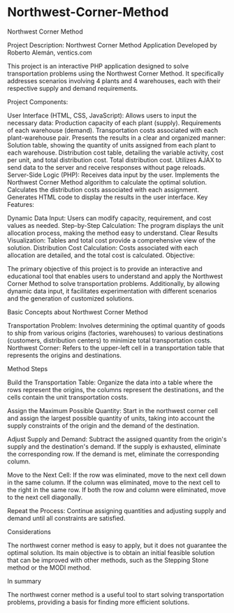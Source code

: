 # Northwest-Corner-Method
Northwest Corner Method

Project Description: Northwest Corner Method Application
Developed by Roberto Alemán, ventics.com  

This project is an interactive PHP application designed to solve transportation problems using the Northwest Corner Method. It specifically addresses scenarios involving 4 plants and 4 warehouses, each with their respective supply and demand requirements.

Project Components:

User Interface (HTML, CSS, JavaScript):
Allows users to input the necessary data:
Production capacity of each plant (supply).
Requirements of each warehouse (demand).
Transportation costs associated with each plant-warehouse pair.
Presents the results in a clear and organized manner:
Solution table, showing the quantity of units assigned from each plant to each warehouse.
Distribution cost table, detailing the variable activity, cost per unit, and total distribution cost.
Total distribution cost.
Utilizes AJAX to send data to the server and receive responses without page reloads.
Server-Side Logic (PHP):
Receives data input by the user.
Implements the Northwest Corner Method algorithm to calculate the optimal solution.
Calculates the distribution costs associated with each assignment.
Generates HTML code to display the results in the user interface.
Key Features:

Dynamic Data Input: Users can modify capacity, requirement, and cost values as needed.
Step-by-Step Calculation: The program displays the unit allocation process, making the method easy to understand.
Clear Results Visualization: Tables and total cost provide a comprehensive view of the solution.
Distribution Cost Calculation: Costs associated with each allocation are detailed, and the total cost is calculated.
Objective:

The primary objective of this project is to provide an interactive and educational tool that enables users to understand and apply the Northwest Corner Method to solve transportation problems. Additionally, by allowing dynamic data input, it facilitates experimentation with different scenarios and the generation of customized solutions.

Basic Concepts about Northwest Corner Method

Transportation Problem: Involves determining the optimal quantity of goods to ship from various origins (factories, warehouses) to various destinations (customers, distribution centers) to minimize total transportation costs.
Northwest Corner: Refers to the upper-left cell in a transportation table that represents the origins and destinations.

Method Steps

Build the Transportation Table: Organize the data into a table where the rows represent the origins, the columns represent the destinations, and the cells contain the unit transportation costs.

Assign the Maximum Possible Quantity: Start in the northwest corner cell and assign the largest possible quantity of units, taking into account the supply constraints of the origin and the demand of the destination.

Adjust Supply and Demand: Subtract the assigned quantity from the origin's supply and the destination's demand. If the supply is exhausted, eliminate the corresponding row. If the demand is met, eliminate the corresponding column.

Move to the Next Cell: If the row was eliminated, move to the next cell down in the same column. If the column was eliminated, move to the next cell to the right in the same row. If both the row and column were eliminated, move to the next cell diagonally.

Repeat the Process: Continue assigning quantities and adjusting supply and demand until all constraints are satisfied.

Considerations

The northwest corner method is easy to apply, but it does not guarantee the optimal solution.
Its main objective is to obtain an initial feasible solution that can be improved with other methods, such as the Stepping Stone method or the MODI method.

In summary

The northwest corner method is a useful tool to start solving transportation problems, providing a basis for finding more efficient solutions.
